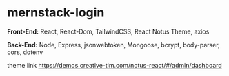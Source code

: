 ﻿# mernstack-login

**Front-End:** React, React-Dom, TailwindCSS, React Notus Theme, axios 

**Back-End:** Node, Express, jsonwebtoken, Mongoose, bcrypt, body-parser, cors, dotenv 

theme link https://demos.creative-tim.com/notus-react/#/admin/dashboard
